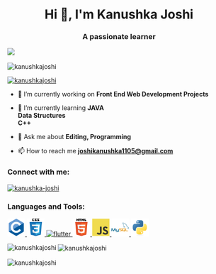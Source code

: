 <h1 align="center">Hi 👋, I'm Kanushka Joshi</h1>
<h3 align="center">A passionate learner</h3>

<img src="![image](https://github.com/kanushkajoshi/kanushkajoshi/assets/146551910/2cca11b7-83a9-4b72-a656-b3405f50a2f3)
">

<p align="left"> <img src="https://komarev.com/ghpvc/?username=kanushkajoshi&label=Profile%20views&color=0e75b6&style=flat" alt="kanushkajoshi" /> </p>

<p align="left"> <a href="https://github.com/ryo-ma/github-profile-trophy"><img src="https://github-profile-trophy.vercel.app/?username=kanushkajoshi" alt="kanushkajoshi" /></a> </p>

- 🔭 I’m currently working on **Front End Web Development Projects**

- 🌱 I’m currently learning **JAVA<br> Data Structures<br> C++**

- 💬 Ask me about **Editing, Programming**

- 📫 How to reach me **joshikanushka1105@gmail.com**

<h3 align="left">Connect with me:</h3>
<p align="left">
<a href="https://linkedin.com/in/kanushka-joshi" target="blank"><img align="center" src="https://raw.githubusercontent.com/rahuldkjain/github-profile-readme-generator/master/src/images/icons/Social/linked-in-alt.svg" alt="kanushka-joshi" height="30" width="40" /></a>
</p>

<h3 align="left">Languages and Tools:</h3>
<p align="left"> <a href="https://www.cprogramming.com/" target="_blank" rel="noreferrer"> <img src="https://raw.githubusercontent.com/devicons/devicon/master/icons/c/c-original.svg" alt="c" width="40" height="40"/> </a> <a href="https://www.w3schools.com/css/" target="_blank" rel="noreferrer"> <img src="https://raw.githubusercontent.com/devicons/devicon/master/icons/css3/css3-original-wordmark.svg" alt="css3" width="40" height="40"/> </a> <a href="https://flutter.dev" target="_blank" rel="noreferrer"> <img src="https://www.vectorlogo.zone/logos/flutterio/flutterio-icon.svg" alt="flutter" width="40" height="40"/> </a> <a href="https://www.w3.org/html/" target="_blank" rel="noreferrer"> <img src="https://raw.githubusercontent.com/devicons/devicon/master/icons/html5/html5-original-wordmark.svg" alt="html5" width="40" height="40"/> </a> <a href="https://developer.mozilla.org/en-US/docs/Web/JavaScript" target="_blank" rel="noreferrer"> <img src="https://raw.githubusercontent.com/devicons/devicon/master/icons/javascript/javascript-original.svg" alt="javascript" width="40" height="40"/> </a> <a href="https://www.mysql.com/" target="_blank" rel="noreferrer"> <img src="https://raw.githubusercontent.com/devicons/devicon/master/icons/mysql/mysql-original-wordmark.svg" alt="mysql" width="40" height="40"/> </a> <a href="https://www.python.org" target="_blank" rel="noreferrer"> <img src="https://raw.githubusercontent.com/devicons/devicon/master/icons/python/python-original.svg" alt="python" width="40" height="40"/> </a> </p>

<p><img align="left" src="https://github-readme-stats.vercel.app/api/top-langs?username=kanushkajoshi&show_icons=true&locale=en&layout=compact" alt="kanushkajoshi" /></p>

<p>&nbsp;<img align="center" src="https://github-readme-stats.vercel.app/api?username=kanushkajoshi&show_icons=true&locale=en" alt="kanushkajoshi" /></p>

<p><img align="center" src="https://github-readme-streak-stats.herokuapp.com/?user=kanushkajoshi&" alt="kanushkajoshi" /

